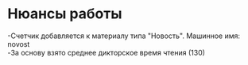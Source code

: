 # Нюансы работы
-Счетчик добавляется к материалу типа "Новость". Машинное имя: novost<br>
-За основу взято среднее дикторское время чтения (130)

